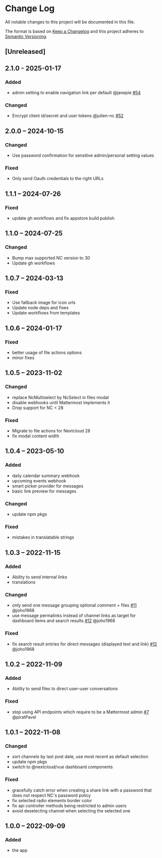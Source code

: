 # Change Log
All notable changes to this project will be documented in this file.

The format is based on [Keep a Changelog](http://keepachangelog.com/)
and this project adheres to [Semantic Versioning](http://semver.org/).

## [Unreleased]

## 2.1.0 - 2025-01-17

### Added

- admin setting to enable navigation link per default @janepie [#54](https://github.com/nextcloud/integration_mattermost/pull/54)

### Changed
- Encrypt client id/secret and user tokens @julien-nc [#52](https://github.com/nextcloud/integration_mattermost/pull/52)

## 2.0.0 – 2024-10-15

### Changed

- Use password confirmation for sensitive admin/personal setting values

### Fixed

- Only send Oauth credentials to the right URLs

## 1.1.1 – 2024-07-26

### Fixed

- update gh workflows and fix appstore build publish

## 1.1.0 – 2024-07-25

### Changed

- Bump max supported NC version to 30
- Update gh workflows

## 1.0.7 – 2024-03-13

### Fixed

- Use fallback image for icon urls
- Update node deps and fixes
- Update workflows from templates

## 1.0.6 – 2024-01-17

### Fixed

- better usage of file actions options
- minor fixes

## 1.0.5 – 2023-11-02

### Changed

- replace NcMultiselect by NcSelect in files modal
- disable webhooks until Mattermost implements it
- Drop support for NC < 28

### Fixed

- Migrate to file actions for Nextcloud 28
- fix modal content width

## 1.0.4 – 2023-05-10

### Added

- daily calendar summary webhook
- upcoming events webhook
- smart picker provider for messages
- basic link preview for messages

### Changed

- update npm pkgs

### Fixed

- mistakes in translatable strings

## 1.0.3 – 2022-11-15
### Added
- Ability to send internal links
- translations

### Changed
- only send one message grouping optional comment + files
  [#11](https://github.com/julien-nc/integration_mattermost/issues/11) @joho1968
- use message permalinks instead of channel links as target for dashboard items and search results
  [#12](https://github.com/julien-nc/integration_mattermost/issues/12) @joho1968

### Fixed
- fix search result entries for direct messages (displayed text and link)
  [#12](https://github.com/julien-nc/integration_mattermost/issues/12) @joho1968

## 1.0.2 – 2022-11-09
### Added
- Ability to send files to direct user-user conversations

### Fixed
- stop using API endpoints which require to be a Mattermost admin
[#7](https://github.com/julien-nc/integration_mattermost/issues/7) @piratPavel

## 1.0.1 – 2022-11-08
### Changed
- sort channels by last post date, use most recent as default selection
- update npm pkgs
- switch to @nextcloud/vue dashboard components

### Fixed
- gracefully catch error when creating a share link with a password that does not respect NC's password policy
- fix selected radio elements border color
- fix api controller methods being restricted to admin users
- avoid deselecting channel when selecting the selected one

## 1.0.0 – 2022-09-09
### Added
* the app
